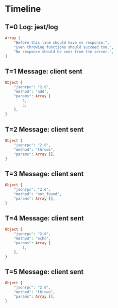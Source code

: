 # Timeline

## T=0 Log: jest/log

```php
Array [
    "Before this line should have no response.",
    "Even throwing functions should succeed too.",
    "No response should be sent from the server.",
]
```

## T=1 Message: client sent

```php
Object {
    "jsonrpc": "2.0",
    "method": "add",
    "params": Array [
        2,
        3,
    ],
}
```

## T=2 Message: client sent

```php
Object {
    "jsonrpc": "2.0",
    "method": "throws",
    "params": Array [],
}
```

## T=3 Message: client sent

```php
Object {
    "jsonrpc": "2.0",
    "method": "not_found",
    "params": Array [],
}
```

## T=4 Message: client sent

```php
Object {
    "jsonrpc": "2.0",
    "method": "echo",
    "params": Array [
        1,
    ],
}
```

## T=5 Message: client sent

```php
Object {
    "jsonrpc": "2.0",
    "method": "throws",
    "params": Array [],
}
```
